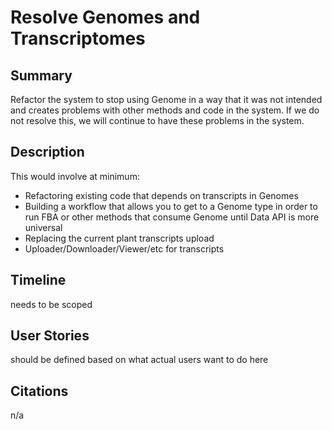 # Resolve Genomes and Transcriptomes

## Summary

Refactor the system to stop using Genome in a way that it was not intended and creates problems with other methods and code in the system.
If we do not resolve this, we will continue to have these problems in the system.

## Description

This would involve at minimum:

* Refactoring existing code that depends on transcripts in Genomes
* Building a workflow that allows you to get to a Genome type in order to run FBA or other methods that consume Genome until Data API is more universal
* Replacing the current plant transcripts upload
* Uploader/Downloader/Viewer/etc for transcripts

## Timeline

needs to be scoped

## User Stories

should be defined based on what actual users want to do here

## Citations

n/a
